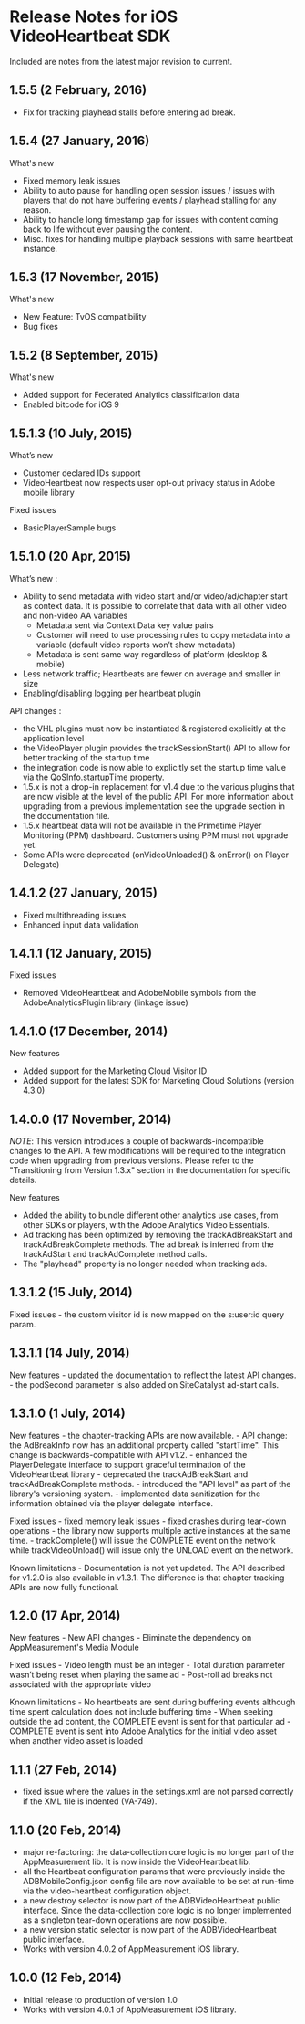 Release Notes for iOS VideoHeartbeat SDK
==========================================

Included are notes from the latest major revision to current.

## 1.5.5 (2 February, 2016)
- Fix for tracking playhead stalls before entering ad break.

## 1.5.4 (27 January, 2016)
What's new
- Fixed memory leak issues
- Ability to auto pause for handling open session issues / issues with players that do not have buffering events / playhead stalling for any reason.
- Ability to handle long timestamp gap for issues with content coming back to life without ever pausing the content.
- Misc. fixes for handling multiple playback sessions with same heartbeat instance. 

## 1.5.3 (17 November, 2015)
What's new
- New Feature: TvOS compatibility
- Bug fixes

## 1.5.2 (8 September, 2015)
What's new
- Added support for Federated Analytics classification data
- Enabled bitcode for iOS 9

## 1.5.1.3 (10 July, 2015)
What’s new
- Customer declared IDs support
- VideoHeartbeat now respects user opt-out privacy status in Adobe mobile library

Fixed issues
- BasicPlayerSample bugs

## 1.5.1.0 (20 Apr, 2015)
What’s new :
- Ability to send metadata with video start and/or video/ad/chapter start as context data. It is possible to correlate that data with all other video and non-video AA variables
  * Metadata sent via Context Data key value pairs
  * Customer will need to use processing rules to copy metadata into a variable (default video reports won’t show metadata)
  * Metadata is sent same way regardless of platform (desktop & mobile)
- Less network traffic; Heartbeats are fewer on average and smaller in size
- Enabling/disabling logging per heartbeat plugin
 
API changes :
- the VHL plugins must now be instantiated & registered explicitly at the application level
- the VideoPlayer plugin provides the trackSessionStart() API to allow for better tracking of the startup time
- the integration code is now able to explicitly set the startup time value via the QoSInfo.startupTime property.
- 1.5.x is not a drop-in replacement for v1.4 due to the various plugins that are now visible at the level of the public API. For more information about upgrading from a previous implementation see the upgrade section in the documentation file.
- 1.5.x heartbeat data will not be available in the Primetime Player Monitoring (PPM) dashboard. Customers using PPM must not upgrade yet.
- Some APIs were deprecated (onVideoUnloaded() & onError() on Player Delegate)


## 1.4.1.2 (27 January, 2015)

- Fixed multithreading issues
- Enhanced input data validation

## 1.4.1.1 (12 January, 2015)

Fixed issues
- Removed VideoHeartbeat and AdobeMobile symbols from the AdobeAnalyticsPlugin library (linkage issue)

## 1.4.1.0 (17 December, 2014)

New features
- Added support for the Marketing Cloud Visitor ID
- Added support for the latest SDK for Marketing Cloud Solutions (version 4.3.0)

## 1.4.0.0 (17 November, 2014)

_NOTE_: This version introduces a couple of backwards-incompatible changes to the API. 
A few modifications will be required to the integration code when upgrading from previous versions.
Please refer to the "Transitioning from Version 1.3.x" section in the documentation for specific details.

New features
- Added the ability to bundle different other analytics use cases, from other SDKs or players, with the Adobe Analytics Video Essentials.
- Ad tracking has been optimized by removing the trackAdBreakStart and trackAdBreakComplete methods. The ad break is inferred from the trackAdStart and trackAdComplete method calls.
- The "playhead" property is no longer needed when tracking ads.

## 1.3.1.2 (15 July, 2014)
Fixed issues
    - the custom visitor id is now mapped on the s:user:id query param.

## 1.3.1.1 (14 July, 2014)
 
New features
    - updated the documentation to reflect the latest API changes.
    - the podSecond parameter is also added on SiteCatalyst ad-start calls.

## 1.3.1.0 (1 July, 2014)
 
New features
    - the chapter-tracking APIs are now available.
    - API change: the AdBreakInfo now has an additional property called "startTime". This change is backwards-compatible with API v1.2.
    - enhanced the PlayerDelegate interface to support graceful termination of the VideoHeartbeat library
    - deprecated the trackAdBreakStart and trackAdBreakComplete methods.
    - introduced the "API level" as part of the library's versioning system.
    - implemented data sanitization for the information obtained via the player delegate interface.
 
Fixed issues
    - fixed memory leak issues
    - fixed crashes during tear-down operations
    - the library now supports multiple active instances at the same time.
    - trackComplete() will issue the COMPLETE event on the network while trackVideoUnload() will issue only the UNLOAD event on the network.

Known limitations
    - Documentation is not yet updated. The API described for v1.2.0 is also available in v1.3.1. The difference is that chapter tracking APIs are now fully functional.

## 1.2.0 (17 Apr, 2014)

New features
    - New API changes
    - Eliminate the dependency on AppMeasurement's Media Module

Fixed issues
    - Video length must be an integer
    - Total duration parameter wasn’t being reset when playing the same ad
    - Post-roll ad breaks not associated with the appropriate video

Known limitations
    - No heartbeats are sent during buffering events although time spent calculation does not include buffering time
    - When seeking outside the ad content, the COMPLETE event is sent for that particular ad
    - COMPLETE event is sent into Adobe Analytics for the initial video asset when another video asset is loaded

## 1.1.1 (27 Feb, 2014)
 - fixed issue where the values in the settings.xml are not parsed correctly if the XML file is indented (VA-749).

## 1.1.0 (20 Feb, 2014)
 - major re-factoring: the data-collection core logic is no longer part of the AppMeasurement lib. It is now inside the VideoHeartbeat lib.
 - all the Heartbeat configuration params that were previously inside the ADBMobileConfig.json config file are now available to be set at run-time via the video-heartbeat configuration object.
 - a new destroy selector is now part of the ADBVideoHeartbeat public interface. Since the data-collection core logic is no longer implemented as a singleton tear-down operations are now possible. 
 - a new version static selector is now part of the ADBVideoHeartbeat public interface.
 - Works with version 4.0.2 of AppMeasurement iOS library.

## 1.0.0 (12 Feb, 2014)
 - Initial release to production of version 1.0
 - Works with version 4.0.1 of AppMeasurement iOS library.
